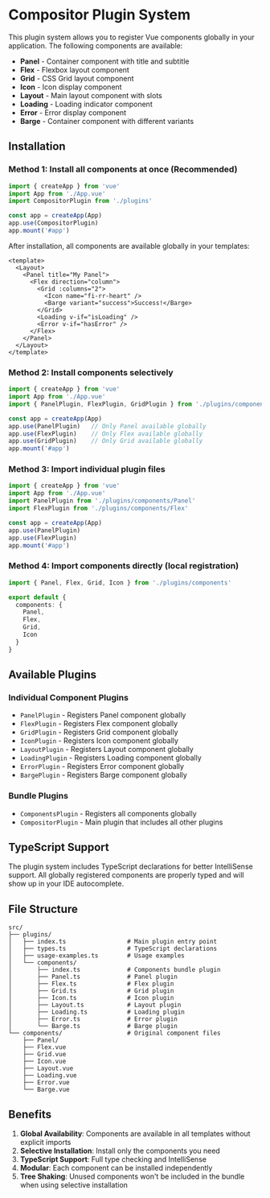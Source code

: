 # Compositor Plugin System

This plugin system allows you to register Vue components globally in your application. The following components are available:

- **Panel** - Container component with title and subtitle
- **Flex** - Flexbox layout component
- **Grid** - CSS Grid layout component
- **Icon** - Icon display component
- **Layout** - Main layout component with slots
- **Loading** - Loading indicator component
- **Error** - Error display component
- **Barge** - Container component with different variants

## Installation

### Method 1: Install all components at once (Recommended)

```typescript
import { createApp } from 'vue'
import App from './App.vue'
import CompositorPlugin from './plugins'

const app = createApp(App)
app.use(CompositorPlugin)
app.mount('#app')
```

After installation, all components are available globally in your templates:

```vue
<template>
  <Layout>
    <Panel title="My Panel">
      <Flex direction="column">
        <Grid :columns="2">
          <Icon name="fi-rr-heart" />
          <Barge variant="success">Success!</Barge>
        </Grid>
        <Loading v-if="isLoading" />
        <Error v-if="hasError" />
      </Flex>
    </Panel>
  </Layout>
</template>
```

### Method 2: Install components selectively

```typescript
import { createApp } from 'vue'
import App from './App.vue'
import { PanelPlugin, FlexPlugin, GridPlugin } from './plugins/components'

const app = createApp(App)
app.use(PanelPlugin)   // Only Panel available globally
app.use(FlexPlugin)    // Only Flex available globally
app.use(GridPlugin)    // Only Grid available globally
app.mount('#app')
```

### Method 3: Import individual plugin files

```typescript
import { createApp } from 'vue'
import App from './App.vue'
import PanelPlugin from './plugins/components/Panel'
import FlexPlugin from './plugins/components/Flex'

const app = createApp(App)
app.use(PanelPlugin)
app.use(FlexPlugin)
app.mount('#app')
```

### Method 4: Import components directly (local registration)

```typescript
import { Panel, Flex, Grid, Icon } from './plugins/components'

export default {
  components: {
    Panel,
    Flex,
    Grid,
    Icon
  }
}
```

## Available Plugins

### Individual Component Plugins
- `PanelPlugin` - Registers Panel component globally
- `FlexPlugin` - Registers Flex component globally
- `GridPlugin` - Registers Grid component globally
- `IconPlugin` - Registers Icon component globally
- `LayoutPlugin` - Registers Layout component globally
- `LoadingPlugin` - Registers Loading component globally
- `ErrorPlugin` - Registers Error component globally
- `BargePlugin` - Registers Barge component globally

### Bundle Plugins
- `ComponentsPlugin` - Registers all components globally
- `CompositorPlugin` - Main plugin that includes all other plugins

## TypeScript Support

The plugin system includes TypeScript declarations for better IntelliSense support. All globally registered components are properly typed and will show up in your IDE autocomplete.

## File Structure

```
src/
├── plugins/
│   ├── index.ts                 # Main plugin entry point
│   ├── types.ts                 # TypeScript declarations
│   ├── usage-examples.ts        # Usage examples
│   └── components/
│       ├── index.ts             # Components bundle plugin
│       ├── Panel.ts             # Panel plugin
│       ├── Flex.ts              # Flex plugin
│       ├── Grid.ts              # Grid plugin
│       ├── Icon.ts              # Icon plugin
│       ├── Layout.ts            # Layout plugin
│       ├── Loading.ts           # Loading plugin
│       ├── Error.ts             # Error plugin
│       └── Barge.ts             # Barge plugin
└── components/                  # Original component files
    ├── Panel/
    ├── Flex.vue
    ├── Grid.vue
    ├── Icon.vue
    ├── Layout.vue
    ├── Loading.vue
    ├── Error.vue
    └── Barge.vue
```

## Benefits

1. **Global Availability**: Components are available in all templates without explicit imports
2. **Selective Installation**: Install only the components you need
3. **TypeScript Support**: Full type checking and IntelliSense
4. **Modular**: Each component can be installed independently
5. **Tree Shaking**: Unused components won't be included in the bundle when using selective installation
